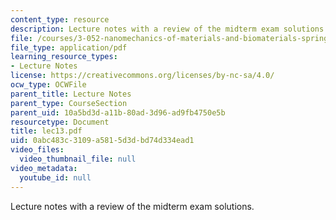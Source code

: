 ```yaml
---
content_type: resource
description: Lecture notes with a review of the midterm exam solutions.
file: /courses/3-052-nanomechanics-of-materials-and-biomaterials-spring-2007/0abc483c3109a5815d3dbd74d334ead1_lec13.pdf
file_type: application/pdf
learning_resource_types:
- Lecture Notes
license: https://creativecommons.org/licenses/by-nc-sa/4.0/
ocw_type: OCWFile
parent_title: Lecture Notes
parent_type: CourseSection
parent_uid: 10a5bd3d-a11b-80ad-3d96-ad9fb4750e5b
resourcetype: Document
title: lec13.pdf
uid: 0abc483c-3109-a581-5d3d-bd74d334ead1
video_files:
  video_thumbnail_file: null
video_metadata:
  youtube_id: null
---
```

Lecture notes with a review of the midterm exam solutions.